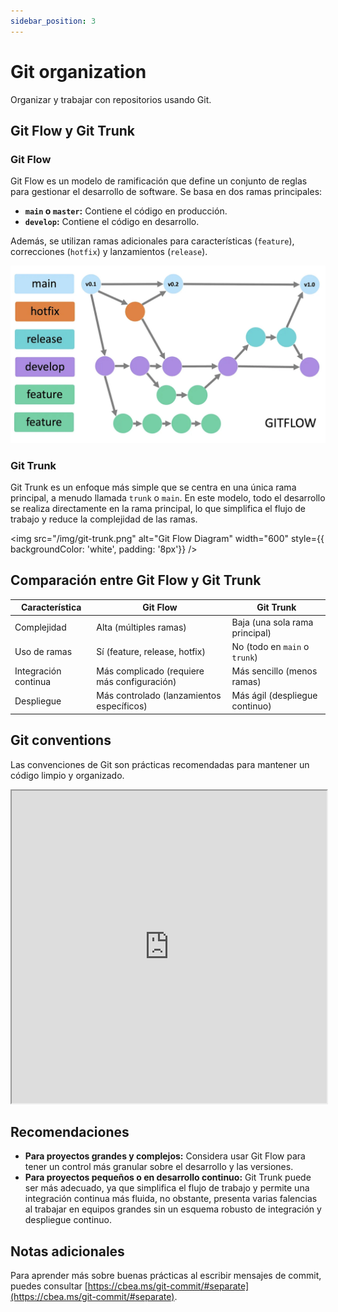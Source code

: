 ```yaml
---
sidebar_position: 3
---
```


# Git organization

Organizar y trabajar con repositorios usando Git.

## Git Flow y Git Trunk

### Git Flow

Git Flow es un modelo de ramificación que define un conjunto de reglas para gestionar el desarrollo de software. Se basa en dos ramas principales:
- **`main` o `master`:** Contiene el código en producción.
- **`develop`:** Contiene el código en desarrollo.

Además, se utilizan ramas adicionales para características (`feature`), correcciones (`hotfix`) y lanzamientos (`release`).

<img src="/img/git-flow.webp" alt="Git Flow Diagram" width="600" />

### Git Trunk

Git Trunk es un enfoque más simple que se centra en una única rama principal, a menudo llamada `trunk` o `main`. En este modelo, todo el desarrollo se realiza directamente en la rama principal, lo que simplifica el flujo de trabajo y reduce la complejidad de las ramas.

<img src="/img/git-trunk.png" alt="Git Flow Diagram" width="600" style={{ backgroundColor: 'white', padding: '8px'}} />

## Comparación entre Git Flow y Git Trunk

| Característica       | Git Flow                          | Git Trunk                        |
|----------------------|-----------------------------------|----------------------------------|
| Complejidad          | Alta (múltiples ramas)            | Baja (una sola rama principal)   |
| Uso de ramas         | Sí (feature, release, hotfix)     | No (todo en `main` o `trunk`)    |
| Integración continua | Más complicado (requiere más configuración) | Más sencillo (menos ramas)       |
| Despliegue           | Más controlado (lanzamientos específicos) | Más ágil (despliegue continuo)   |


## Git conventions

Las convenciones de Git son prácticas recomendadas para mantener un código limpio y organizado.

<iframe src="https://midu.dev/buenas-practicas-escribir-commits-git" width="100%" height="500"></iframe>


## Recomendaciones

- **Para proyectos grandes y complejos:** Considera usar Git Flow para tener un control más granular sobre el desarrollo y las versiones.
- **Para proyectos pequeños o en desarrollo continuo:** Git Trunk puede ser más adecuado, ya que simplifica el flujo de trabajo y permite una integración continua más fluida, no obstante, presenta varias falencias al trabajar en equipos grandes sin un esquema robusto de integración y despliegue continuo.

## Notas adicionales

Para aprender más sobre buenas prácticas al escribir mensajes de commit, puedes consultar [https://cbea.ms/git-commit/#separate](https://cbea.ms/git-commit/#separate).

